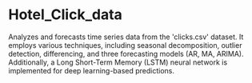 # Hotel_Click_data

Analyzes and forecasts time series data from the 'clicks.csv' dataset. 
It employs various techniques, including seasonal decomposition, outlier detection, differencing, and three forecasting models (AR, MA, ARIMA). Additionally, a Long Short-Term Memory (LSTM) neural network is implemented for deep learning-based predictions. 
